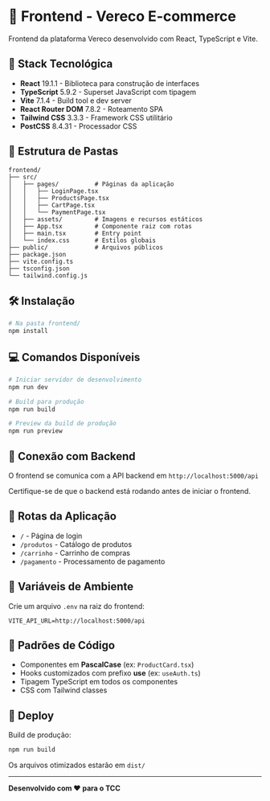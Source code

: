 # 🎨 Frontend - Vereco E-commerce

Frontend da plataforma Vereco desenvolvido com React, TypeScript e Vite.

## 🚀 Stack Tecnológica

- **React** 19.1.1 - Biblioteca para construção de interfaces
- **TypeScript** 5.9.2 - Superset JavaScript com tipagem
- **Vite** 7.1.4 - Build tool e dev server
- **React Router DOM** 7.8.2 - Roteamento SPA
- **Tailwind CSS** 3.3.3 - Framework CSS utilitário
- **PostCSS** 8.4.31 - Processador CSS

## 📁 Estrutura de Pastas

```
frontend/
├── src/
│   ├── pages/          # Páginas da aplicação
│   │   ├── LoginPage.tsx
│   │   ├── ProductsPage.tsx
│   │   ├── CartPage.tsx
│   │   └── PaymentPage.tsx
│   ├── assets/         # Imagens e recursos estáticos
│   ├── App.tsx         # Componente raiz com rotas
│   ├── main.tsx        # Entry point
│   └── index.css       # Estilos globais
├── public/             # Arquivos públicos
├── package.json
├── vite.config.ts
├── tsconfig.json
└── tailwind.config.js
```

## 🛠️ Instalação

```bash
# Na pasta frontend/
npm install
```

## 💻 Comandos Disponíveis

```bash
# Iniciar servidor de desenvolvimento
npm run dev

# Build para produção
npm run build

# Preview da build de produção
npm run preview
```

## 🔌 Conexão com Backend

O frontend se comunica com a API backend em `http://localhost:5000/api`

Certifique-se de que o backend está rodando antes de iniciar o frontend.

## 🎯 Rotas da Aplicação

- `/` - Página de login
- `/produtos` - Catálogo de produtos
- `/carrinho` - Carrinho de compras
- `/pagamento` - Processamento de pagamento

## 🔧 Variáveis de Ambiente

Crie um arquivo `.env` na raiz do frontend:

```env
VITE_API_URL=http://localhost:5000/api
```

## 📝 Padrões de Código

- Componentes em **PascalCase** (ex: `ProductCard.tsx`)
- Hooks customizados com prefixo **use** (ex: `useAuth.ts`)
- Tipagem TypeScript em todos os componentes
- CSS com Tailwind classes

## 🚀 Deploy

Build de produção:

```bash
npm run build
```

Os arquivos otimizados estarão em `dist/`

---

**Desenvolvido com ❤️ para o TCC**
